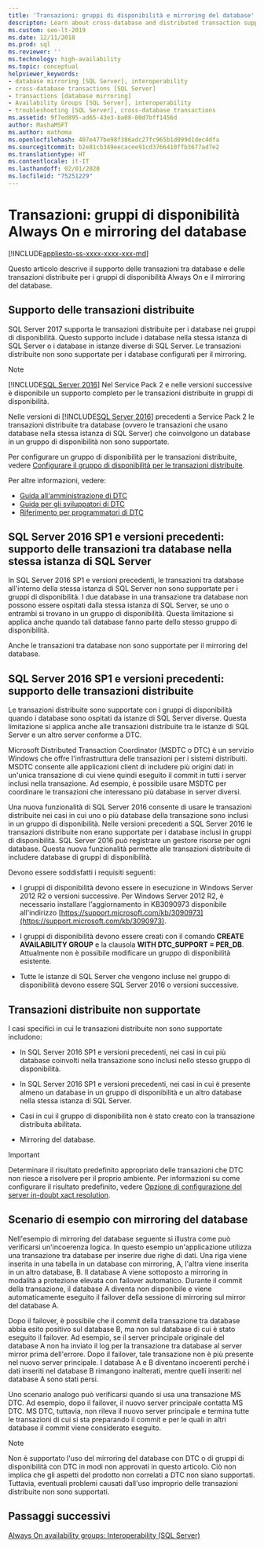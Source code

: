 ```yaml
---
title: 'Transazioni: gruppi di disponibilità e mirroring del database'
descripton: Learn about cross-database and distributed transaction support for SQL Server Always On availability groups and database mirroring.
ms.custom: seo-lt-2019
ms.date: 12/11/2018
ms.prod: sql
ms.reviewer: ''
ms.technology: high-availability
ms.topic: conceptual
helpviewer_keywords:
- database mirroring [SQL Server], interoperability
- cross-database transactions [SQL Server]
- transactions [database mirroring]
- Availability Groups [SQL Server], interoperability
- troubleshooting [SQL Server], cross-database transactions
ms.assetid: 9f7ed895-ad65-43e3-ba08-00d7bff1456d
author: MashaMSFT
ms.author: mathoma
ms.openlocfilehash: 407e477be98f386adc27fc965b1d099d1dec4dfa
ms.sourcegitcommit: b2e81cb349eecacee91cd3766410ffb3677ad7e2
ms.translationtype: HT
ms.contentlocale: it-IT
ms.lasthandoff: 02/01/2020
ms.locfileid: "75251229"
---
```

# <a name="transactions---availability-groups-and-database-mirroring"></a>Transazioni: gruppi di disponibilità Always On e mirroring del database
[!INCLUDE[appliesto-ss-xxxx-xxxx-xxx-md](../../../includes/appliesto-ss-xxxx-xxxx-xxx-md.md)]

Questo articolo descrive il supporto delle transazioni tra database e delle transazioni distribuite per i gruppi di disponibilità Always On e il mirroring del database.  

## <a name="support-for-distributed-transactions"></a>Supporto delle transazioni distribuite

SQL Server 2017 supporta le transazioni distribuite per i database nei gruppi di disponibilità. Questo supporto include i database nella stessa istanza di SQL Server o i database in istanze diverse di SQL Server. Le transazioni distribuite non sono supportate per i database configurati per il mirroring.

> [!NOTE]
> [!INCLUDE[SQL Server 2016](../../../includes/sssql15-md.md)] Nel Service Pack 2 e nelle versioni successive è disponibile un supporto completo per le transazioni distribuite in gruppi di disponibilità. 
> 
> Nelle versioni di [!INCLUDE[SQL Server 2016](../../../includes/sssql15-md.md)] precedenti a Service Pack 2 le transazioni distribuite tra database (ovvero le transazioni che usano database nella stessa istanza di SQL Server) che coinvolgono un database in un gruppo di disponibilità non sono supportate.

Per configurare un gruppo di disponibilità per le transazioni distribuite, vedere [Configurare il gruppo di disponibilità per le transazioni distribuite](configure-availability-group-for-distributed-transactions.md).

Per altre informazioni, vedere:

- [Guida all'amministrazione di DTC](https://msdn.microsoft.com/library/ms681291.aspx)
- [Guida per gli sviluppatori di DTC](https://msdn.microsoft.com/library/ms679938.aspx)
- [Riferimento per programmatori di DTC](https://msdn.microsoft.com/library/ms686108.aspx)

## <a name="sql-server-2016-sp1-and-before-support-for-cross-database-transactions-within-the-same-sql-server-instance"></a>SQL Server 2016 SP1 e versioni precedenti: supporto delle transazioni tra database nella stessa istanza di SQL Server  

In SQL Server 2016 SP1 e versioni precedenti, le transazioni tra database all'interno della stessa istanza di SQL Server non sono supportate per i gruppi di disponibilità. I due database in una transazione tra database non possono essere ospitati dalla stessa istanza di SQL Server, se uno o entrambi si trovano in un gruppo di disponibilità. Questa limitazione si applica anche quando tali database fanno parte dello stesso gruppo di disponibilità.  
  
Anche le transazioni tra database non sono supportate per il mirroring del database.  
  
##  <a name="dtcsupport"></a> SQL Server 2016 SP1 e versioni precedenti: supporto delle transazioni distribuite  
Le transazioni distribuite sono supportate con i gruppi di disponibilità quando i database sono ospitati da istanze di SQL Server diverse. Questa limitazione si applica anche alle transazioni distribuite tra le istanze di SQL Server e un altro server conforme a DTC.  
 
Microsoft Distributed Transaction Coordinator (MSDTC o DTC) è un servizio Windows che offre l'infrastruttura delle transazioni per i sistemi distribuiti. MSDTC consente alle applicazioni client di includere più origini dati in un'unica transazione di cui viene quindi eseguito il commit in tutti i server inclusi nella transazione. Ad esempio, è possibile usare MSDTC per coordinare le transazioni che interessano più database in server diversi.

Una nuova funzionalità di SQL Server 2016 consente di usare le transazioni distribuite nei casi in cui uno o più database della transazione sono inclusi in un gruppo di disponibilità. Nelle versioni precedenti a SQL Server 2016 le transazioni distribuite non erano supportate per i database inclusi in gruppi di disponibilità. SQL Server 2016 può registrare un gestore risorse per ogni database. Questa nuova funzionalità permette alle transazioni distribuite di includere database di gruppi di disponibilità.
  
 Devono essere soddisfatti i requisiti seguenti:  
  
-   I gruppi di disponibilità devono essere in esecuzione in Windows Server 2012 R2 o versioni successive. Per Windows Server 2012 R2, è necessario installare l'aggiornamento in KB3090973 disponibile all'indirizzo [https://support.microsoft.com/kb/3090973](https://support.microsoft.com/kb/3090973).  
  
-   I gruppi di disponibilità devono essere creati con il comando **CREATE AVAILABILITY GROUP** e la clausola **WITH DTC\_SUPPORT = PER_DB**. Attualmente non è possibile modificare un gruppo di disponibilità esistente.  

- Tutte le istanze di SQL Server che vengono incluse nel gruppo di disponibilità devono essere SQL Server 2016 o versioni successive.
 
 ## <a name="non-support-for-distributed-transactions"></a>Transazioni distribuite non supportate
 I casi specifici in cui le transazioni distribuite non sono supportate includono:
 
 - In SQL Server 2016 SP1 e versioni precedenti, nei casi in cui più database coinvolti nella transazione sono inclusi nello stesso gruppo di disponibilità.
 
 - In SQL Server 2016 SP1 e versioni precedenti, nei casi in cui è presente almeno un database in un gruppo di disponibilità e un altro database nella stessa istanza di SQL Server. 
 
 - Casi in cui il gruppo di disponibilità non è stato creato con la transazione distribuita abilitata.
 
 - Mirroring del database.
 
 > [!IMPORTANT]
 > Determinare il risultato predefinito appropriato delle transazioni che DTC non riesce a risolvere per il proprio ambiente.  Per informazioni su come configurare il risultato predefinito, vedere [Opzione di configurazione del server in-doubt xact resolution](../../../database-engine/configure-windows/in-doubt-xact-resolution-server-configuration-option.md).
  
## <a name="example-scenario-with-database-mirroring"></a>Scenario di esempio con mirroring del database  
 Nell'esempio di mirroring del database seguente si illustra come può verificarsi un'incoerenza logica. In questo esempio un'applicazione utilizza una transazione tra database per inserire due righe di dati. Una riga viene inserita in una tabella in un database con mirroring, A, l'altra viene inserita in un altro database, B. Il database A viene sottoposto a mirroring in modalità a protezione elevata con failover automatico. Durante il commit della transazione, il database A diventa non disponibile e viene automaticamente eseguito il failover della sessione di mirroring sul mirror del database A.  
  
 Dopo il failover, è possibile che il commit della transazione tra database abbia esito positivo sul database B, ma non sul database di cui è stato eseguito il failover. Ad esempio, se il server principale originale del database A non ha inviato il log per la transazione tra database al server mirror prima dell'errore. Dopo il failover, tale transazione non è più presente nel nuovo server principale. I database A e B diventano incoerenti perché i dati inseriti nel database B rimangono inalterati, mentre quelli inseriti nel database A sono stati persi.  
  
 Uno scenario analogo può verificarsi quando si usa una transazione MS DTC. Ad esempio, dopo il failover, il nuovo server principale contatta MS DTC. MS DTC, tuttavia, non rileva il nuovo server principale e termina tutte le transazioni di cui si sta preparando il commit e per le quali in altri database il commit viene considerato eseguito.  
  
> [!NOTE]  
>  Non è supportato l'uso del mirroring del database con DTC o di gruppi di disponibilità con DTC in modi non approvati in questo articolo.  Ciò non implica che gli aspetti del prodotto non correlati a DTC non siano supportati. Tuttavia, eventuali problemi causati dall'uso improprio delle transazioni distribuite non sono supportati.  
  
## <a name="next-steps"></a>Passaggi successivi  
 [Always On availability groups: Interoperability &#40;SQL Server&#41;](../../../database-engine/availability-groups/windows/always-on-availability-groups-interoperability-sql-server.md)  
  
  
